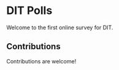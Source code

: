 # DIT Polls

Welcome to the first online survey for DIT.

## Contributions

Contributions are welcome!
